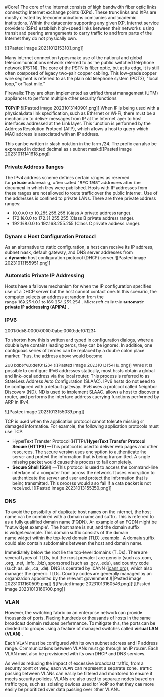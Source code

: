 #Core1 
The core of the Internet consists of high bandwidth fiber optic links connecting Internet exchange points (IXPs). These trunk links and IXPs are mostly created by telecommunications companies and academic institutions. Within the datacenter supporting any given IXP, Internet service providers (ISPs) establish high-speed links between their networks, using transit and peering arrangements to carry traffic to and from parts of the Internet they do not physically own.

![[Pasted image 20231012153103.png]]

Many internet connection types make use of the national and global telecommunications network referred to as the public switched telephone network (PSTN). The core of the PSTN is fiber optic, but at its edge, it is still often composed of legacy two-pair copper cabling. This low-grade copper wire segment is referred to as the plain old telephone system (POTS), "local loop," or "last mile."

Firewalls: They are often implemented as unified threat management (UTM) appliances to perform multiple other security functions.

**TCP/IP**
![[Pasted image 20231013140901.png]]
When IP is being used with a physical/data link specification, such as Ethernet or Wi-Fi, there must be a mechanism to deliver messages from IP at the Internet layer to host interfaces addressed at the Link layer. This function is performed by the Address Resolution Protocol (ARP), which allows a host to query which MAC address is associated with an IP address.

This can be written in slash notation in the form /24. The prefix can also be expressed in dotted decimal as a subnet mask:![[Pasted image 20231013141618.png]]
### Private Address Ranges

The IPv4 address scheme defines certain ranges as reserved for **private** addressing, often called "RFC 1918" addresses after the document in which they were published. Hosts with IP addresses from these ranges are not allowed to route traffic over the public Internet. Use of the addresses is confined to private LANs. There are three private address ranges:

- 10.0.0.0 to 10.255.255.255 (Class A private address range).
- 172.16.0.0 to 172.31.255.255 (Class B private address range).
- 192.168.0.0 to 192.168.255.255 (Class C private address range).


### Dynamic Host Configuration Protocol

As an alternative to static configuration, a host can receive its IP address, subnet mask, default gateway, and DNS server addresses from a **dynamic** host configuration protocol (DHCP) server.![[Pasted image 20231013155951.png]]


### Automatic Private IP Addressing

Hosts have a failover mechanism for when the IP configuration specifies use of a DHCP server but the host cannot contact one. In this scenario, the computer selects an address at random from the range 169.254.0.1 to 169.254.255.254 . Microsoft calls this **automatic private IP addressing (APIPA)** .

### IPV6
2001:0db8:0000:0000:0abc:0000:def0:1234

To shorten how this is written and typed in configuration dialogs, where a double byte contains leading zeros, they can be ignored. In addition, one contiguous series of zeroes can be replaced by a double colon place marker. Thus, the address above would become

2001:db8::abc:0:def0:1234
![[Pasted image 20231013154110.png]]
While it is possible to configure IPv6 addresses statically, most hosts obtain a global and link-local address via the local router. This process is referred to as StateLess Address Auto Configuration (SLAAC). IPv6 hosts do not need to be configured with a default gateway. IPv6 uses a protocol called Neighbor Discovery (ND). ND is used to implement SLAAC, allows a host to discover a router, and performs the interface address querying functions performed by ARP in IPv4.

![[Pasted image 20231013155039.png]]

TCP is used when the application protocol cannot tolerate missing or damaged information. For example, the following application protocols must use TCP:

- HyperText Transfer Protocol (HTTP)/**HyperText Transfer Protocol Secure (HTTPS)** —This protocol is used to deliver web pages and other resources. The secure version uses encryption to authenticate the server and protect the information that is being transmitted. A single missing packet would cause this process to fail completely.
- **Secure Shell (SSH**) —This protocol is used to access the command-line interface of a computer from across the network. It uses encryption to authenticate the server and user and protect the information that is being transmitted. This process would also fail if a data packet is not received.
![[Pasted image 20231013155350.png]]

### DNS
To avoid the possibility of duplicate host names on the Internet, the host name can be combined with a domain name and suffix. This is referred to as a fully qualified domain name (FQDN). An example of an FQDN might be "nut.widget.example". The host name is nut, and the domain suffix is widget.example. This domain suffix consists of the domain name widget within the top-level domain (TLD) .example . A domain suffix could also contain subdomains between the host and domain name.

Immediately below the root lie the top-level domains (TLDs). There are several types of TLDs, but the most prevalent are generic (such as .com, .org, .net, .info, .biz), sponsored (such as .gov, .edu), and country code (such as .uk, .ca, .de). DNS is operated by ICANN ([icann.org](https://www.icann.org/)), which also manages the generic TLDs. Country codes are generally managed by an organization appointed by the relevant government.![[Pasted image 20231013160509.png]]
![[Pasted image 20231013160546.png]]![[Pasted image 20231013160700.png]]

### VLAN
However, the switching fabric on an enterprise network can provide thousands of ports. Placing hundreds or thousands of hosts in the same broadcast domain reduces performance. To mitigate this, the ports can be divided into groups using a feature of managed switches called **virtual LAN (VLAN)** .

Each VLAN must be configured with its own subnet address and IP address range. Communications between VLANs must go through an IP router. Each VLAN must also be provisioned with its own DHCP and DNS services.

As well as reducing the impact of excessive broadcast traffic, from a security point of view, each VLAN can represent a separate zone. Traffic passing between VLANs can easily be filtered and monitored to ensure it meets security policies. VLANs are also used to separate nodes based on traffic type, such as isolating devices used for VoIP so that they can more easily be prioritized over data passing over other VLANs.

